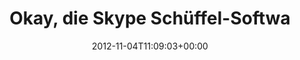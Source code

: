 ---
retweeted: false
source: <a href="http://itunes.apple.com/us/app/twitter/id409789998?mt=12" rel="nofollow">Twitter
  for Mac</a>
entities:
  hashtags: []
  symbols: []
  user_mentions: []
  urls:
  - url: http://t.co/UNF8qUsD
    expanded_url: http://twitpic.com/ba9406
    display_url: twitpic.com/ba9406
    indices:
    - '113'
    - '133'
display_text_range:
- '0'
- '133'
favorite_count: '1'
id_str: '265048004971610113'
truncated: false
retweet_count: '1'
id: '265048004971610113'
possibly_sensitive: false
created_at: Sun Nov 04 11:09:03 +0000 2012
favorited: false
full_text: Okay, die Skype Schüffel-Software kannte ich schon, aber wie toll klingt
  denn dieser Bestellposten hier bitte?
lang: de
quote_url: http://twitpic.com/ba9406
tags:
- pesos:twitter
date: '2012-11-04T11:09:03+00:00'
src: https://twitter.com/bascht/status/265048004971610113
original_url: https://twitter.com/bascht/status/265048004971610113
type: twitter_tweet
text: Okay, die Skype Schüffel-Software kannte ich schon, aber wie toll klingt denn
  dieser Bestellposten hier bitte?
title: Okay, die Skype Schüffel-Softwa

---